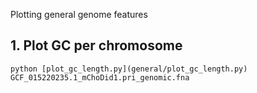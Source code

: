 Plotting general genome features

## 1. Plot GC per chromosome

```
python [plot_gc_length.py](general/plot_gc_length.py) GCF_015220235.1_mChoDid1.pri_genomic.fna

```
